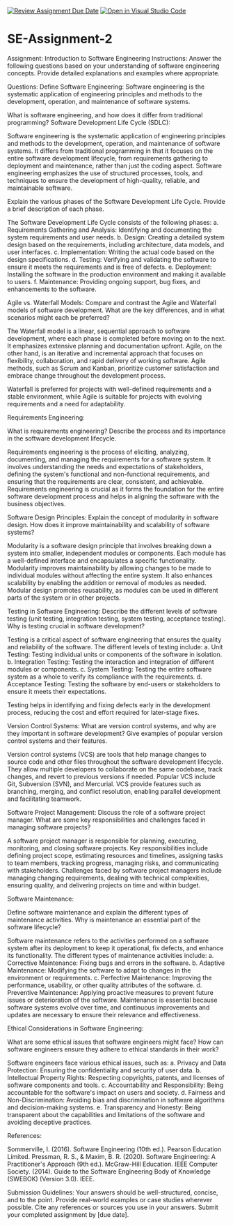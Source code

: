 [![Review Assignment Due Date](https://classroom.github.com/assets/deadline-readme-button-24ddc0f5d75046c5622901739e7c5dd533143b0c8e959d652212380cedb1ea36.svg)](https://classroom.github.com/a/-ucQIGTc)
[![Open in Visual Studio Code](https://classroom.github.com/assets/open-in-vscode-718a45dd9cf7e7f842a935f5ebbe5719a5e09af4491e668f4dbf3b35d5cca122.svg)](https://classroom.github.com/online_ide?assignment_repo_id=15257711&assignment_repo_type=AssignmentRepo)
# SE-Assignment-2
Assignment: Introduction to Software Engineering
Instructions:
Answer the following questions based on your understanding of software engineering concepts. Provide detailed explanations and examples where appropriate.

Questions:
Define Software Engineering:
Software engineering is the systematic application of engineering principles and methods to the development, operation, and maintenance of software systems.


What is software engineering, and how does it differ from traditional programming?
Software Development Life Cycle (SDLC):

Software engineering is the systematic application of engineering principles and methods to the development, operation, and maintenance of software systems. It differs from traditional programming in that it focuses on the entire software development lifecycle, from requirements gathering to deployment and maintenance, rather than just the coding aspect. Software engineering emphasizes the use of structured processes, tools, and techniques to ensure the development of high-quality, reliable, and maintainable software.


Explain the various phases of the Software Development Life Cycle. Provide a brief description of each phase.

The Software Development Life Cycle consists of the following phases:
a. Requirements Gathering and Analysis: Identifying and documenting the system requirements and user needs.
b. Design: Creating a detailed system design based on the requirements, including architecture, data models, and user interfaces.
c. Implementation: Writing the actual code based on the design specifications.
d. Testing: Verifying and validating the software to ensure it meets the requirements and is free of defects.
e. Deployment: Installing the software in the production environment and making it available to users.
f. Maintenance: Providing ongoing support, bug fixes, and enhancements to the software.

Agile vs. Waterfall Models:
Compare and contrast the Agile and Waterfall models of software development. What are the key differences, and in what scenarios might each be preferred?

The Waterfall model is a linear, sequential approach to software development, where each phase is completed before moving on to the next. It emphasizes extensive planning and documentation upfront. Agile, on the other hand, is an iterative and incremental approach that focuses on flexibility, collaboration, and rapid delivery of working software. Agile methods, such as Scrum and Kanban, prioritize customer satisfaction and embrace change throughout the development process.

Waterfall is preferred for projects with well-defined requirements and a stable environment, while Agile is suitable for projects with evolving requirements and a need for adaptability.

Requirements Engineering:

What is requirements engineering? Describe the process and its importance in the software development lifecycle.

Requirements engineering is the process of eliciting, analyzing, documenting, and managing the requirements for a software system. It involves understanding the needs and expectations of stakeholders, defining the system's functional and non-functional requirements, and ensuring that the requirements are clear, consistent, and achievable. Requirements engineering is crucial as it forms the foundation for the entire software development process and helps in aligning the software with the business objectives.


Software Design Principles:
Explain the concept of modularity in software design. How does it improve maintainability and scalability of software systems?

Modularity is a software design principle that involves breaking down a system into smaller, independent modules or components. Each module has a well-defined interface and encapsulates a specific functionality. Modularity improves maintainability by allowing changes to be made to individual modules without affecting the entire system. It also enhances scalability by enabling the addition or removal of modules as needed. Modular design promotes reusability, as modules can be used in different parts of the system or in other projects.

Testing in Software Engineering:
Describe the different levels of software testing (unit testing, integration testing, system testing, acceptance testing). Why is testing crucial in software development?

Testing is a critical aspect of software engineering that ensures the quality and reliability of the software. The different levels of testing include:
a. Unit Testing: Testing individual units or components of the software in isolation.
b. Integration Testing: Testing the interaction and integration of different modules or components.
c. System Testing: Testing the entire software system as a whole to verify its compliance with the requirements.
d. Acceptance Testing: Testing the software by end-users or stakeholders to ensure it meets their expectations.

Testing helps in identifying and fixing defects early in the development process, reducing the cost and effort required for later-stage fixes.

Version Control Systems:
What are version control systems, and why are they important in software development? Give examples of popular version control systems and their features.

Version control systems (VCS) are tools that help manage changes to source code and other files throughout the software development lifecycle. They allow multiple developers to collaborate on the same codebase, track changes, and revert to previous versions if needed. Popular VCS include Git, Subversion (SVN), and Mercurial. VCS provide features such as branching, merging, and conflict resolution, enabling parallel development and facilitating teamwork.

Software Project Management:
Discuss the role of a software project manager. What are some key responsibilities and challenges faced in managing software projects?

A software project manager is responsible for planning, executing, monitoring, and closing software projects. Key responsibilities include defining project scope, estimating resources and timelines, assigning tasks to team members, tracking progress, managing risks, and communicating with stakeholders. Challenges faced by software project managers include managing changing requirements, dealing with technical complexities, ensuring quality, and delivering projects on time and within budget.

Software Maintenance:

Define software maintenance and explain the different types of maintenance activities. Why is maintenance an essential part of the software lifecycle?

Software maintenance refers to the activities performed on a software system after its deployment to keep it operational, fix defects, and enhance its functionality. The different types of maintenance activities include:
a. Corrective Maintenance: Fixing bugs and errors in the software.
b. Adaptive Maintenance: Modifying the software to adapt to changes in the environment or requirements.
c. Perfective Maintenance: Improving the performance, usability, or other quality attributes of the software.
d. Preventive Maintenance: Applying proactive measures to prevent future issues or deterioration of the software.
Maintenance is essential because software systems evolve over time, and continuous improvements and updates are necessary to ensure their relevance and effectiveness.

Ethical Considerations in Software Engineering:

What are some ethical issues that software engineers might face? How can software engineers ensure they adhere to ethical standards in their work?

Software engineers face various ethical issues, such as:
a. Privacy and Data Protection: Ensuring the confidentiality and security of user data.
b. Intellectual Property Rights: Respecting copyrights, patents, and licenses of software components and tools.
c. Accountability and Responsibility: Being accountable for the software's impact on users and society.
d. Fairness and Non-Discrimination: Avoiding bias and discrimination in software algorithms and decision-making systems.
e. Transparency and Honesty: Being transparent about the capabilities and limitations of the software and avoiding deceptive practices.



References:

Sommerville, I. (2016). Software Engineering (10th ed.). Pearson Education Limited.
Pressman, R. S., & Maxim, B. R. (2020). Software Engineering: A Practitioner's Approach (9th ed.). McGraw-Hill Education.
IEEE Computer Society. (2014). Guide to the Software Engineering Body of Knowledge (SWEBOK) (Version 3.0). IEEE.


Submission Guidelines:
Your answers should be well-structured, concise, and to the point.
Provide real-world examples or case studies wherever possible.
Cite any references or sources you use in your answers.
Submit your completed assignment by [due date].
